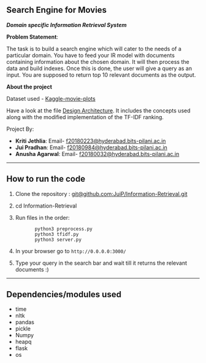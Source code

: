 Search Engine for Movies
--------------------------------------------------------------------------------------------------
***Domain specific Information Retrieval System***

**Problem Statement**:

The task is to build a search engine which will cater to the needs of a particular domain. You have
to feed your IR model with documents containing information about the chosen domain. It will
then process the data and build indexes. Once this is done, the user will give a query as an input.
You are supposed to return top 10 relevant documents as the output.

**About the project**

Dataset used - [Kaggle-movie-plots](https://www.kaggle.com/jrobischon/wikipedia-movie-plots)

Have a look at the file [Design Architecture](https://github.com/JuiP/Information-Retrieval/blob/main/Design%20Architecture.pdf). It includes the concepts used along with the modified implementation of the TF-IDF ranking.

Project By:
- **Kriti Jethlia**: Email- <f20180223@hyderabad.bits-pilani.ac.in>
- **Jui Pradhan**: Email- <f20180984@hyderabad.bits-pilani.ac.in>
- **Anusha Agarwal**: Email- <f20180032@hyderabad.bits-pilani.ac.in>
--------------------------------------------------------------------------------------------------
**How to run the code**
--------------------------------------------------------------------------------------------------

1. Clone the repository : [git@github.com:JuiP/Information-Retrieval.git](git@github.com:JuiP/Information-Retrieval.git)
2. cd Information-Retrieval
3. Run files in the order: 

              python3 preprocess.py
              python3 tfidf.py
              python3 server.py
4. In your browser go to `http://0.0.0.0:3000/`
5. Type your query in the search bar and wait till it returns the relevant documents :)

---------------------------------------------------------------------------------------------------
**Dependencies/modules used**
---------------------------------------------------------------------------------------------------
- time
- nltk
- pandas
- pickle
- Numpy
- heapq
- flask
- os
